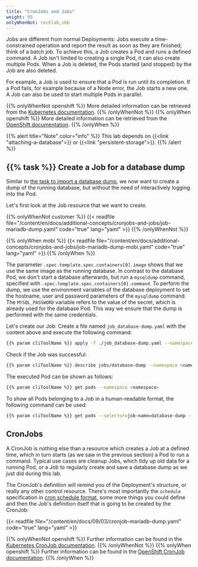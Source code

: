 ```yaml
---
title: "CronJobs and Jobs"
weight: 93
onlyWhenNot: techlab,sbb
---
```


Jobs are different from normal Deployments: Jobs execute a time-constrained operation and report the result as soon as they are finished; think of a batch job. To achieve this, a Job creates a Pod and runs a defined command. A Job isn't limited to creating a single Pod, it can also create multiple Pods. When a Job is deleted, the Pods started (and stopped) by the Job are also deleted.

For example, a Job is used to ensure that a Pod is run until its completion. If a Pod fails, for example because of a Node error, the Job starts a new one. A Job can also be used to start multiple Pods in parallel.

{{% onlyWhenNot openshift %}}
More detailed information can be retrieved from the [Kubernetes documentation](https://kubernetes.io/docs/concepts/workloads/controllers/jobs-run-to-completion/).
{{% /onlyWhenNot %}}
{{% onlyWhen openshift %}}
More detailed information can be retrieved from the [OpenShift documentation](https://docs.openshift.com/container-platform/latest/nodes/jobs/nodes-nodes-jobs.html).
{{% /onlyWhen %}}

{{% alert title="Note" color="info" %}}
This lab depends on {{<link "attaching-a-database">}} or {{<link "persistent-storage">}}.
{{% /alert %}}


## {{% task %}} Create a Job for a database dump

Similar to [the task to import a database dump](../../attaching-a-database/#task-75-import-a-database-dump), we now want to create a dump of the running database, but without the need of interactively logging into the Pod.

Let's first look at the Job resource that we want to create.

{{% onlyWhenNot customer %}}
{{< readfile file="/content/en/docs/additional-concepts/cronjobs-and-jobs/job-mariadb-dump.yaml" code="true" lang="yaml" >}}
{{% /onlyWhenNot %}}

{{% onlyWhen mobi %}}
{{< readfile file="/content/en/docs/additional-concepts/cronjobs-and-jobs/job-mariadb-dump-mobi.yaml" code="true" lang="yaml" >}}
{{% /onlyWhen %}}


The parameter `.spec.template.spec.containers[0].image` shows that we use the same image as the running database. In contrast to the database Pod, we don't start a database afterwards, but run a `mysqldump` command, specified with `.spec.template.spec.containers[0].command`. To perform the dump, we use the environment variables of the database deployment to set the hostname, user and password parameters of the `mysqldump` command. The `MYSQL_PASSWORD` variable refers to the value of the secret, which is already used for the database Pod. This way we ensure that the dump is performed with the same credentials.

Let's create our Job: Create a file named `job_database-dump.yaml` with the content above and execute the following command:

```bash
{{% param cliToolName %}} apply -f ./job_database-dump.yaml --namespace <namespace>
```

Check if the Job was successful:

```bash
{{% param cliToolName %}} describe jobs/database-dump --namespace <namespace>
```

The executed Pod can be shown as follows:

```bash
{{% param cliToolName %}} get pods --namespace <namespace>
```

To show all Pods belonging to a Job in a human-readable format, the following command can be used:

```bash
{{% param cliToolName %}} get pods --selector=job-name=database-dump --output=go-template='{{range .items}}{{.metadata.name}}{{end}}' --namespace <namespace>
```


## CronJobs

A CronJob is nothing else than a resource which creates a Job at a defined time, which in turn starts (as we saw in the previous section) a Pod to run a command. Typical use cases are cleanup Jobs, which tidy up old data for a running Pod, or a Job to regularly create and save a database dump as we just did during this lab.

The CronJob's definition will remind you of the Deployment's structure, or really any other control resource. There's most importantly the `schedule` specification in [cron schedule format](https://crontab.guru/), some more things you could define and then the Job's definition itself that is going to be created by the CronJob:

{{< readfile file="/content/en/docs/09/03/cronjob-mariadb-dump.yaml" code="true" lang="yaml" >}}

{{% onlyWhenNot openshift %}}
Further information can be found in the [Kubernetes CronJob documentation](https://kubernetes.io/docs/concepts/workloads/controllers/cron-jobs/).
{{% /onlyWhenNot %}}
{{% onlyWhen openshift %}}
Further information can be found in the [OpenShift CronJob documentation](https://docs.openshift.com/container-platform/latest/nodes/jobs/nodes-nodes-jobs.html).
{{% /onlyWhen %}}
